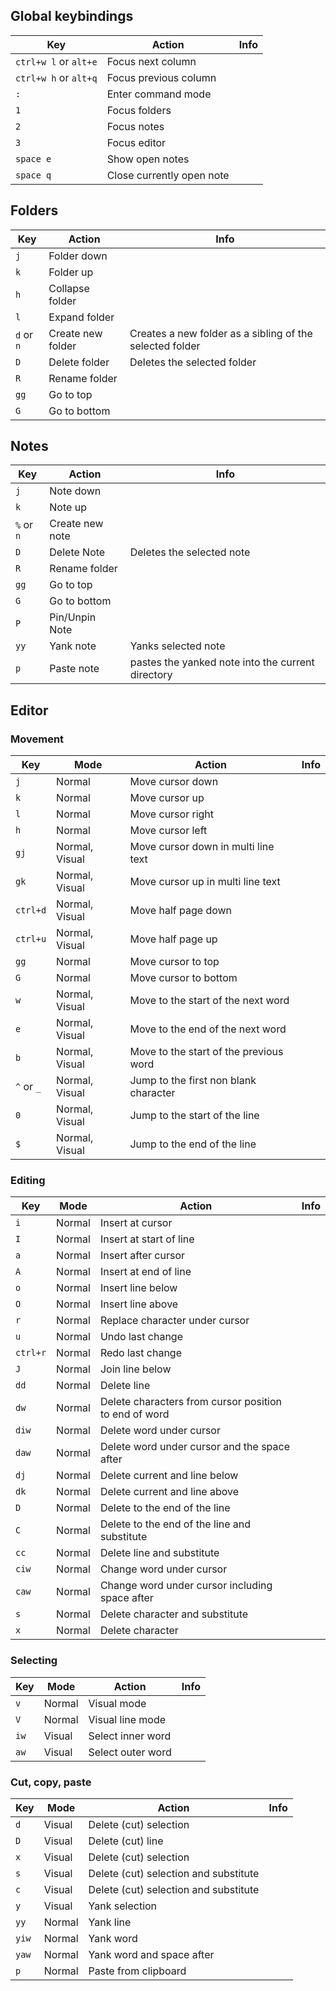## Global keybindings

| Key                   | Action                      | Info   |
| --------------------- | --------------------------- | ------ |
| `ctrl+w l` or `alt+e` | Focus next column           |        |
| `ctrl+w h` or `alt+q` | Focus previous column       |        |
| `:`                   | Enter command mode          |        |
| `1`                   | Focus folders               |        |
| `2`                   | Focus notes                 |        |
| `3`                   | Focus editor                |        |
| `space e`             | Show open notes             |        |
| `space q`             | Close currently open note   |        |

## Folders

| Key        | Action            | Info                                                     |
| ---------- | ----------------- | -------------------------------------------------------- |
| `j`        | Folder down       |                                                          |
| `k`        | Folder up         |                                                          |
| `h`        | Collapse folder   |                                                          |
| `l`        | Expand folder     |                                                          |
| `d` or `n` | Create new folder | Creates a new folder as a sibling of the selected folder |
| `D`        | Delete folder     | Deletes the selected folder                              |
| `R`        | Rename folder     |                                                          |
| `gg`       | Go to top         |                                                          |
| `G`        | Go to bottom      |                                                          |

## Notes

| Key        | Action             | Info                      |
| ---------- | ------------------ | ------------------------- |
| `j`        | Note down          |                           |
| `k`        | Note up            |                           |
| `%` or `n` | Create new note    |                           |
| `D`        | Delete Note        | Deletes the selected note |
| `R`        | Rename folder      |                           |
| `gg`       | Go to top          |                           |
| `G`        | Go to bottom       |                           |
| `P`        | Pin/Unpin Note     |                           |
| `yy`       | Yank note          | Yanks selected note       |
| `p`        | Paste note         | pastes the yanked note into the current directory |


## Editor

### Movement

| Key        | Mode           | Action                                                 | Info   |
| ---------- | -------------- | ------------------------------------------------------ | ------ |
| `j`        | Normal         | Move cursor down                                       |        |
| `k`        | Normal         | Move cursor up                                         |        |
| `l`        | Normal         | Move cursor right                                      |        |
| `h`        | Normal         | Move cursor left                                       |        |
| `gj`       | Normal, Visual | Move cursor down in multi line text                    |        |
| `gk`       | Normal, Visual | Move cursor up in multi line text                      |        |
| `ctrl+d`   | Normal, Visual | Move half page down                                    |        |
| `ctrl+u`   | Normal, Visual | Move half page up                                      |        |
| `gg`       | Normal         | Move cursor to top                                     |        |
| `G`        | Normal         | Move cursor to bottom                                  |        |
| `w`        | Normal, Visual | Move to the start of the next word                     |        |
| `e`        | Normal, Visual | Move to the end of the next word                       |        |
| `b`        | Normal, Visual | Move to the start of the previous word                 |        |
| `^` or `_` | Normal, Visual | Jump to the first non blank character                  |        |
| `0`        | Normal, Visual | Jump to the start of the line                          |        |
| `$`        | Normal, Visual | Jump to the end of the line                            |        |

### Editing

| Key        | Mode           | Action                                                 | Info   |
| ---------- | -------------- | ------------------------------------------------------ | ------ |
| `i`        | Normal         | Insert at cursor                                       |        |
| `I`        | Normal         | Insert at start of line                                |        |
| `a`        | Normal         | Insert after cursor                                    |        |
| `A`        | Normal         | Insert at end of line                                  |        |
| `o`        | Normal         | Insert line below                                      |        |
| `O`        | Normal         | Insert line above                                      |        |
| `r`        | Normal         | Replace character under cursor                         |        |
| `u`        | Normal         | Undo last change                                       |        |
| `ctrl+r`   | Normal         | Redo last change                                       |        |
| `J`        | Normal         | Join line below                                        |        |
| `dd`       | Normal         | Delete line                                            |        |
| `dw`       | Normal         | Delete characters from cursor position to end of word  |        |
| `diw`      | Normal         | Delete word under cursor                               |        |
| `daw`      | Normal         | Delete word under cursor and the space after           |        |
| `dj`       | Normal         | Delete current and line below                          |        |
| `dk`       | Normal         | Delete current and line above                          |        |
| `D`        | Normal         | Delete to the end of the line                          |        |
| `C`        | Normal         | Delete to the end of the line and substitute           |        |
| `cc`       | Normal         | Delete line and substitute                             |        |
| `ciw`      | Normal         | Change word under cursor                               |        |
| `caw`      | Normal         | Change word under cursor including space after	       |        |
| `s`        | Normal         | Delete character and substitute 	                   |        |
| `x`        | Normal         | Delete character                                       |        |

### Selecting

| Key        | Mode           | Action                                                 | Info   |
| ---------- | -------------- | ------------------------------------------------------ | ------ |
| `v`        | Normal         | Visual mode                                            |        |
| `V`        | Normal         | Visual line mode                                       |        |
| `iw`       | Visual         | Select inner word                                      |        |
| `aw`       | Visual         | Select outer word                                      |        |

### Cut, copy, paste

| Key        | Mode           | Action                                                 | Info   |
| ---------- | -------------- | ------------------------------------------------------ | ------ |
| `d`        | Visual         | Delete (cut) selection                                 |        |
| `D`        | Visual         | Delete (cut) line                                      |        |
| `x`        | Visual         | Delete (cut) selection                                 |        |
| `s`        | Visual         | Delete (cut) selection and substitute                  |        |
| `c`        | Visual         | Delete (cut) selection and substitute                  |        |
| `y`        | Visual         | Yank selection	                                       |        |
| `yy`       | Normal         | Yank line     	                                       |        |
| `yiw`      | Normal         | Yank word     	                                       |        |
| `yaw`      | Normal         | Yank word and space after                              |        |
| `p`        | Normal         | Paste from clipboard                                   |        |

